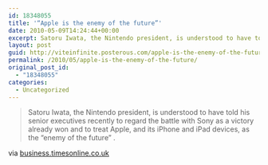 ```yaml
---
id: 18348055
title: '“Apple is the enemy of the future”'
date: 2010-05-09T14:24:44+00:00
excerpt: Satoru Iwata, the Nintendo president, is understood to have told his senior executives recently to regard the battle with Sony as a victory already won and to treat Apple, and its iPhone and iPad devices, as the “enemy of the future” .via business...
layout: post
guid: http://viteinfinite.posterous.com/apple-is-the-enemy-of-the-future
permalink: /2010/05/apple-is-the-enemy-of-the-future/
original_post_id:
  - "18348055"
categories:
  - Uncategorized
---
```

<div class="posterous_bookmarklet_entry">
  <blockquote class="posterous_medium_quote">
    <p>
      Satoru Iwata, the Nintendo president, is understood to have told his senior executives recently to regard the battle with Sony as a victory already won and to treat Apple, and its iPhone and iPad devices, as the “enemy of the future” .
    </p>
  </blockquote>
  
  <div class="posterous_quote_citation">
    via <a href="http://business.timesonline.co.uk/tol/business/industry_sectors/technology/article7118570.ece">business.timesonline.co.uk</a>
  </div>
</div>